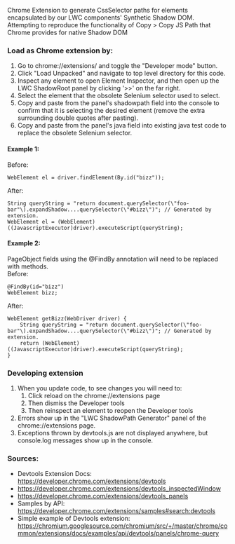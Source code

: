 Chrome Extension to generate CssSelector paths for elements encapsulated by our LWC components' Synthetic Shadow DOM.  
Attempting to reproduce the functionality of Copy > Copy JS Path that Chrome provides for native Shadow DOM

 ### Load as Chrome extension by:  
 1. Go to chrome://extensions/ and toggle the "Developer mode" button.
 2. Click "Load Unpacked" and navigate to top level directory for this code.
 3. Inspect any element to open Element Inspector, and then open up the LWC ShadowRoot panel by clicking '>>' on the far right.
 4. Select the element that the obsolete Selenium selector used to select.
 5. Copy and paste from the panel's shadowpath field into the console to confirm that it is selecting the desired element (remove the extra surrounding double quotes after pasting).
 6. Copy and paste from the panel's java field into existing java test code to replace the obsolete Selenium selector.

 #### Example 1:
 Before:
 ```
 WebElement el = driver.findElement(By.id("bizz"));
 ```
 After: 
 ```
 String queryString = "return document.querySelector(\"foo-bar"\).expandShadow....querySelector(\"#bizz\")"; // Generated by extension.
 WebElement el = (WebElement)((JavascriptExecutor)driver).executeScript(queryString);
 ```
#### Example 2:
PageObject fields using the @FindBy annotation will need to be replaced with methods.  
Before:
```
@FindBy(id="bizz")
WebElement bizz;
```
After:
```
WebElement getBizz(WebDriver driver) {
    String queryString = "return document.querySelector(\"foo-bar"\).expandShadow....querySelector(\"#bizz\")"; // Generated by extension.
    return (WebElement)((JavascriptExecutor)driver).executeScript(queryString);
}
```

 ### Developing extension
 1. When you update code, to see changes you will need to:
     1. Click reload on the chrome://extensions page
     2. Then dismiss the Developer tools
     3. Then reinspect an element to reopen the Developer tools
 2. Errors show up in the "LWC ShadowPath Generator" panel of the chrome://extensions page.
 3. Exceptions thrown by devtools.js are not displayed anywhere, but console.log messages show up in the console.

### Sources:
* Devtools Extension Docs: https://developer.chrome.com/extensions/devtools
* https://developer.chrome.com/extensions/devtools_inspectedWindow
* https://developer.chrome.com/extensions/devtools_panels
* Samples by API: https://developer.chrome.com/extensions/samples#search:devtools
* Simple example of Devtools extension: https://chromium.googlesource.com/chromium/src/+/master/chrome/common/extensions/docs/examples/api/devtools/panels/chrome-query
